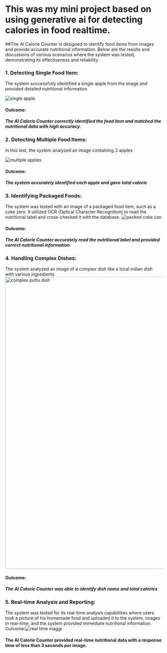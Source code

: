 # This was my mini project based on using generative ai for detecting calories in food realtime.
##The AI Calorie Counter is designed to identify food items from images and provide accurate nutritional information. Below are the results and discussions of various scenarios where the system was tested, demonstrating its effectiveness and reliability.

### 1. Detecting Single Food Item:
The system successfully identified a single apple from the image and provided detailed nutritional information

![single apple](https://github.com/user-attachments/assets/819f3591-f51d-4e7a-a8bd-a15190d2a1a6)

#### Outcome:
##### The AI Calorie Counter correctly identified the food item and matched the nutritional data with high accuracy.

                                                              

### 2. Detecting Multiple Food Items:
In this test, the system analyzed an image containing 3 apples  

![multiple apples](https://github.com/user-attachments/assets/de25a78e-3343-4443-979f-5ca0a30675fa)

#### Outcome:
##### The system accurately identified each apple and gave total calorie 


 
                                                             




### 3. Identifying Packaged Foods:
The system was tested with an image of a packaged food item, such as a coke zero. It utilized OCR (Optical Character Recognition) to read the nutritional label and cross-checked it with the database.
![packed coke can](https://github.com/user-attachments/assets/cb5ec196-a1b8-4524-8535-2aa1bc2b33bf)
#### Outcome:
##### The AI Calorie Counter accurately read the nutritional label and provided correct nutritional information.


                                                         











### 4. Handling Complex Dishes:
The system analyzed an image of a complex dish like a local indian dish with various ingredients
<img width="940" alt="complex puttu dish" src="https://github.com/user-attachments/assets/75a6a0e2-4408-4dbb-9ad6-9ffe5e3c2ddb">

#### Outcome:
##### The AI Calorie Counter was able to identify dish name and total calories
                                                            








### 5. Real-time Analysis and Reporting:
The system was tested for its real-time analysis capabilities where users took a picture of his homemade food and uploaded it to the system, images in real-time, and the system provided immediate nutritional information.
Outcome:![real time maggi](https://github.com/user-attachments/assets/9691aaf4-2628-43cb-9712-f04762192e52)


#### The AI Calorie Counter provided real-time nutritional data with a response time of less than 3 seconds per image.                        

